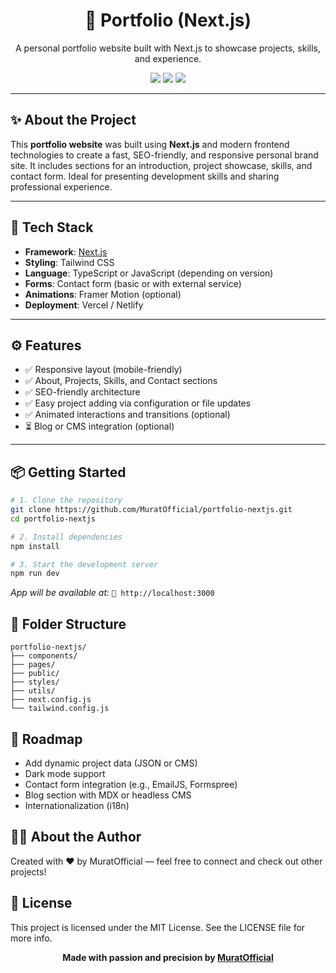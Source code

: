 <h1 align="center">💼 Portfolio (Next.js)</h1>
<p align="center">
  A personal portfolio website built with Next.js to showcase projects, skills, and experience.
</p>

<p align="center">
  <img src="https://img.shields.io/github/languages/top/MuratOfficial/portfolio-nextjs?style=flat-square" />
  <img src="https://img.shields.io/github/license/MuratOfficial/portfolio-nextjs?style=flat-square" />
  <img src="https://img.shields.io/github/stars/MuratOfficial/portfolio-nextjs?style=flat-square" />
</p>

---

## ✨ About the Project

This **portfolio website** was built using **Next.js** and modern frontend technologies to create a fast, SEO-friendly, and responsive personal brand site. It includes sections for an introduction, project showcase, skills, and contact form. Ideal for presenting development skills and sharing professional experience.

---

## 🧰 Tech Stack

- **Framework**: [Next.js](https://nextjs.org/)
- **Styling**: Tailwind CSS
- **Language**: TypeScript or JavaScript (depending on version)
- **Forms**: Contact form (basic or with external service)
- **Animations**: Framer Motion (optional)
- **Deployment**: Vercel / Netlify

---

## ⚙️ Features

- ✅ Responsive layout (mobile-friendly)
- ✅ About, Projects, Skills, and Contact sections
- ✅ SEO-friendly architecture
- ✅ Easy project adding via configuration or file updates
- ✅ Animated interactions and transitions (optional)
- ⏳ Blog or CMS integration (optional)

---

## 📦 Getting Started

```bash
# 1. Clone the repository
git clone https://github.com/MuratOfficial/portfolio-nextjs.git
cd portfolio-nextjs

# 2. Install dependencies
npm install

# 3. Start the development server
npm run dev
```

*App will be available at:*
`📍 http://localhost:3000`

## 🧩 Folder Structure
```text
portfolio-nextjs/
├── components/
├── pages/
├── public/
├── styles/
├── utils/
├── next.config.js
└── tailwind.config.js
```

## 📌 Roadmap
* Add dynamic project data (JSON or CMS)
* Dark mode support
* Contact form integration (e.g., EmailJS, Formspree)
* Blog section with MDX or headless CMS
* Internationalization (i18n)

## 🙋‍♂️ About the Author
Created with ❤️ by MuratOfficial — feel free to connect and check out other projects!

## 📄 License
This project is licensed under the MIT License. See the LICENSE file for more info.

<p align="center"><b>Made with passion and precision by <a href="https://github.com/MuratOfficial">MuratOfficial</a></b></p>
